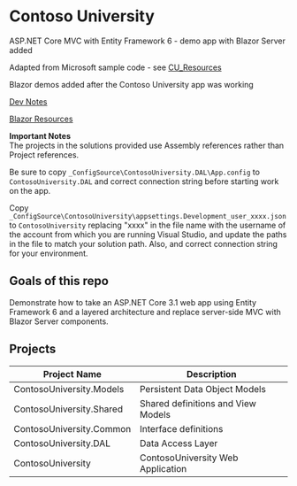 # Contoso University

ASP.NET Core MVC with Entity Framework 6 - demo app with Blazor Server added

Adapted from Microsoft sample code - see [CU_Resources](./_docs/CU_Resources.md)

Blazor demos added after the Contoso University app was working

[Dev Notes](./_docs/CU_DevNotes.md)

[Blazor Resources](./_docs/CU_BlazorResources.md)

**Important Notes**<br/>
The projects in the solutions provided use Assembly references rather than Project references.

Be sure to copy `_ConfigSource\ContosoUniversity.DAL\App.config` 
to `ContosoUniversity.DAL`
and correct connection string before starting work on the app.

Copy `_ConfigSource\ContosoUniversity\appsettings.Development_user_xxxx.json`
to `ContosoUniversity` replacing "xxxx" in the file name with the 
username of the account from which you are running Visual Studio, and
update the paths in the file to match your solution path.  Also,
and correct connection string for your environment.

## Goals of this repo

Demonstrate how to take an ASP.NET Core 3.1 web app using Entity Framework 6 and a layered architecture
and replace server-side MVC with Blazor Server components.

## Projects

Project Name                 | Description
-------------                | ------------
ContosoUniversity.Models     | Persistent Data Object Models
ContosoUniversity.Shared     | Shared definitions and View Models
ContosoUniversity.Common     | Interface definitions
ContosoUniversity.DAL        | Data Access Layer
ContosoUniversity            | ContosoUniversity Web Application
